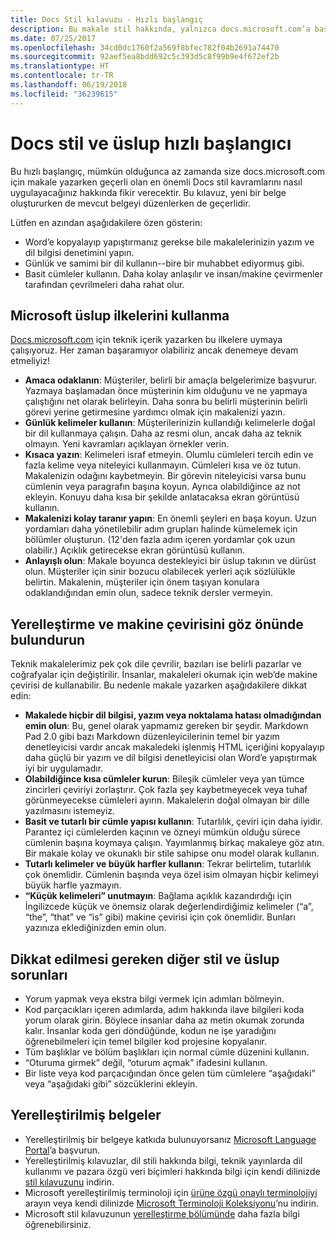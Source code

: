 ```yaml
---
title: Docs Stil kılavuzu - Hızlı başlangıç
description: Bu makale stil hakkında, yalnızca docs.microsoft.com’a başlangıç için gereken temel konuları içeren kısa bir kılavuzdur.
ms.date: 07/25/2017
ms.openlocfilehash: 34cd0dc1760f2a569f8bfec782f04b2691a74470
ms.sourcegitcommit: 92aef5ea8bdd692c5c393d5c8f99b9e4f672ef2b
ms.translationtype: HT
ms.contentlocale: tr-TR
ms.lasthandoff: 06/19/2018
ms.locfileid: "36239615"
---
```

# <a name="docs-style-and-voice-quick-start"></a>Docs stil ve üslup hızlı başlangıcı

Bu hızlı başlangıç, mümkün olduğunca az zamanda size docs.microsoft.com için makale yazarken geçerli olan en önemli Docs stil kavramlarını nasıl uygulayacağınız hakkında fikir verecektir. Bu kılavuz, yeni bir belge oluştururken de mevcut belgeyi düzenlerken de geçerlidir.

Lütfen en azından aşağıdakilere özen gösterin:

- Word’e kopyalayıp yapıştırmanız gerekse bile makalelerinizin yazım ve dil bilgisi denetimini yapın.
- Günlük ve samimi bir dil kullanın--bire bir muhabbet ediyormuş gibi.
- Basit cümleler kullanın. Daha kolay anlaşılır ve insan/makine çevirmenler tarafından çevrilmeleri daha rahat olur.

## <a name="use-the-microsoft-voice-principles"></a>Microsoft üslup ilkelerini kullanma

[Docs.microsoft.com](https://docs.microsoft.com) için teknik içerik yazarken bu ilkelere uymaya çalışıyoruz. Her zaman başaramıyor olabiliriz ancak denemeye devam etmeliyiz!

- **Amaca odaklanın**: Müşteriler, belirli bir amaçla belgelerimize başvurur. Yazmaya başlamadan önce müşterinin kim olduğunu ve ne yapmaya çalıştığını net olarak belirleyin. Daha sonra bu belirli müşterinin belirli görevi yerine getirmesine yardımcı olmak için makalenizi yazın.
- **Günlük kelimeler kullanın**: Müşterilerinizin kullandığı kelimelerle doğal bir dil kullanmaya çalışın. Daha az resmi olun, ancak daha az teknik olmayın. Yeni kavramları açıklayan örnekler verin.
- **Kısaca yazın**: Kelimeleri israf etmeyin. Olumlu cümleleri tercih edin ve fazla kelime veya niteleyici kullanmayın. Cümleleri kısa ve öz tutun. Makalenizin odağını kaybetmeyin. Bir görevin niteleyicisi varsa bunu cümlenin veya paragrafın başına koyun. Ayrıca olabildiğince az not ekleyin. Konuyu daha kısa bir şekilde anlatacaksa ekran görüntüsü kullanın.
- **Makalenizi kolay taranır yapın**: En önemli şeyleri en başa koyun. Uzun yordamları daha yönetilebilir adım grupları halinde kümelemek için bölümler oluşturun. (12'den fazla adım içeren yordamlar çok uzun olabilir.) Açıklık getirecekse ekran görüntüsü kullanın.
- **Anlayışlı olun**: Makale boyunca destekleyici bir üslup takının ve dürüst olun. Müşteriler için sinir bozucu olabilecek yerleri açık sözlülükle belirtin. Makalenin, müşteriler için önem taşıyan konulara odaklandığından emin olun, sadece teknik dersler vermeyin.

## <a name="consider-localization-and-machine-translation"></a>Yerelleştirme ve makine çevirisini göz önünde bulundurun

Teknik makalelerimiz pek çok dile çevrilir, bazıları ise belirli pazarlar ve coğrafyalar için değiştirilir. İnsanlar, makaleleri okumak için web’de makine çevirisi de kullanabilir. Bu nedenle makale yazarken aşağıdakilere dikkat edin:

- **Makalede hiçbir dil bilgisi, yazım veya noktalama hatası olmadığından emin olun**: Bu, genel olarak yapmamız gereken bir şeydir. Markdown Pad 2.0 gibi bazı Markdown düzenleyicilerinin temel bir yazım denetleyicisi vardır ancak makaledeki işlenmiş HTML içeriğini kopyalayıp daha güçlü bir yazım ve dil bilgisi denetleyicisi olan Word’e yapıştırmak iyi bir uygulamadır.
- **Olabildiğince kısa cümleler kurun**: Bileşik cümleler veya yan tümce zincirleri çeviriyi zorlaştırır. Çok fazla şey kaybetmeyecek veya tuhaf görünmeyecekse cümleleri ayırın. Makalelerin doğal olmayan bir dille yazılmasını istemeyiz.
- **Basit ve tutarlı bir cümle yapısı kullanın**: Tutarlılık, çeviri için daha iyidir. Parantez içi cümlelerden kaçının ve özneyi mümkün olduğu sürece cümlenin başına koymaya çalışın. Yayımlanmış birkaç makaleye göz atın. Bir makale kolay ve okunaklı bir stile sahipse onu model olarak kullanın.
- **Tutarlı kelimeler ve büyük harfler kullanın**: Tekrar belirtelim, tutarlılık çok önemlidir. Cümlenin başında veya özel isim olmayan hiçbir kelimeyi büyük harfle yazmayın.
- **“Küçük kelimeleri” unutmayın**: Bağlama açıklık kazandırdığı için İngilizcede küçük ve önemsiz olarak değerlendirdiğimiz kelimeler (“a”, “the”, “that” ve “is” gibi) makine çevirisi için çok önemlidir. Bunları yazınıza eklediğinizden emin olun.

## <a name="other-style-and-voice-issues-to-watch-for"></a>Dikkat edilmesi gereken diğer stil ve üslup sorunları

- Yorum yapmak veya ekstra bilgi vermek için adımları bölmeyin.
- Kod parçacıkları içeren adımlarda, adım hakkında ilave bilgileri koda yorum olarak girin. Böylece insanlar daha az metin okumak zorunda kalır. İnsanlar koda geri döndüğünde, kodun ne işe yaradığını öğrenebilmeleri için temel bilgiler kod projesine kopyalanır.
- Tüm başlıklar ve bölüm başlıkları için normal cümle düzenini kullanın.
- “Oturuma girmek” değil, “oturum açmak” ifadesini kullanın.
- Bir liste veya kod parçacığından önce gelen tüm cümlelere “aşağıdaki” veya “aşağıdaki gibi” sözcüklerini ekleyin.

## <a name="localized-documentation"></a>Yerelleştirilmiş belgeler

- Yerelleştirilmiş bir belgeye katkıda bulunuyorsanız [Microsoft Language Portal](https://www.microsoft.com/Language/Default.aspx)’a başvurun.
- Yerelleştirilmiş kılavuzlar, dil stili hakkında bilgi, teknik yayınlarda dil kullanımı ve pazara özgü veri biçimleri hakkında bilgi için kendi dilinizde [stil kılavuzunu](https://www.microsoft.com/Language/StyleGuides) indirin.
- Microsoft yerelleştirilmiş terminoloji için [ürüne özgü onaylı terminolojiyi](https://www.microsoft.com/Language/Default.aspx) arayın veya kendi dilinizde [Microsoft Terminoloji Koleksiyonu](https://www.microsoft.com/Language/Terminology.aspx)’nu indirin.
- Microsoft stil kılavuzunun [yerelleştirme bölümünde](https://docs.microsoft.com/style-guide/global-communications/) daha fazla bilgi öğrenebilirsiniz.
